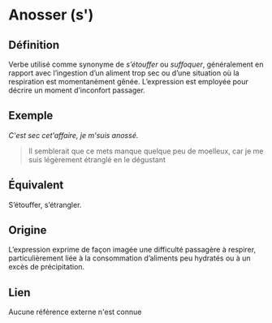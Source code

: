 # Anosser (s')

## Définition

Verbe utilisé comme synonyme de _s’étouffer_ ou _suffoquer_, généralement en rapport avec l’ingestion d’un aliment trop sec ou d’une situation où la respiration est momentanément gênée. L’expression est employée pour décrire un moment d’inconfort passager.

## Exemple

_C'est sec cet'affaire, je m'suis anossé._
> Il semblerait que ce mets manque quelque peu de moelleux, car je me suis légèrement étranglé en le dégustant

## Équivalent

S’étouffer, s’étrangler.

## Origine

L’expression exprime de façon imagée une difficulté passagère à respirer, particulièrement liée à la consommation d’aliments peu hydratés ou à un excès de précipitation.

## Lien

Aucune référence externe n'est connue
